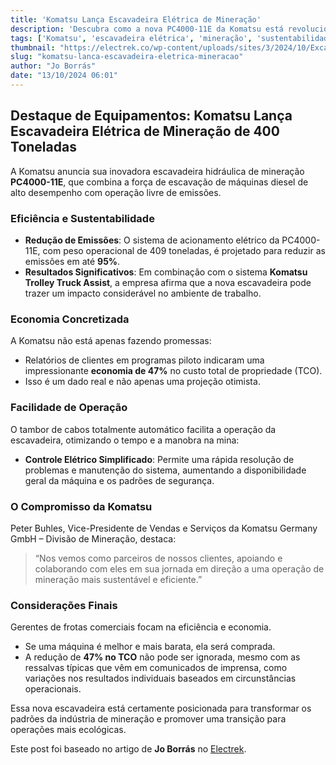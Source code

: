 ```yaml
---
title: 'Komatsu Lança Escavadeira Elétrica de Mineração'
description: 'Descubra como a nova PC4000-11E da Komatsu está revolucionando a mineração.'
tags: ['Komatsu', 'escavadeira elétrica', 'mineração', 'sustentabilidade', 'veículos elétricos']
thumbnail: "https://electrek.co/wp-content/uploads/sites/3/2024/10/Excavator-PC4000E-OM-220723-DSC-0188.jpg?quality=82&strip=all&w=1600"
slug: "komatsu-lanca-escavadeira-eletrica-mineracao"
author: "Jo Borrás"
date: "13/10/2024 06:01"
---
```


## Destaque de Equipamentos: Komatsu Lança Escavadeira Elétrica de Mineração de 400 Toneladas

A Komatsu anuncia sua inovadora escavadeira hidráulica de mineração **PC4000-11E**, que combina a força de escavação de máquinas diesel de alto desempenho com operação livre de emissões.

### Eficiência e Sustentabilidade

- **Redução de Emissões**: O sistema de acionamento elétrico da PC4000-11E, com peso operacional de 409 toneladas, é projetado para reduzir as emissões em até **95%**.
- **Resultados Significativos**: Em combinação com o sistema **Komatsu Trolley Truck Assist**, a empresa afirma que a nova escavadeira pode trazer um impacto considerável no ambiente de trabalho.

### Economia Concretizada

A Komatsu não está apenas fazendo promessas:
- Relatórios de clientes em programas piloto indicaram uma impressionante **economia de 47%** no custo total de propriedade (TCO).
- Isso é um dado real e não apenas uma projeção otimista.

### Facilidade de Operação

O tambor de cabos totalmente automático facilita a operação da escavadeira, otimizando o tempo e a manobra na mina:
- **Controle Elétrico Simplificado**: Permite uma rápida resolução de problemas e manutenção do sistema, aumentando a disponibilidade geral da máquina e os padrões de segurança.

### O Compromisso da Komatsu

Peter Buhles, Vice-Presidente de Vendas e Serviços da Komatsu Germany GmbH – Divisão de Mineração, destaca:
> “Nos vemos como parceiros de nossos clientes, apoiando e colaborando com eles em sua jornada em direção a uma operação de mineração mais sustentável e eficiente.”

### Considerações Finais

Gerentes de frotas comerciais focam na eficiência e economia. 
- Se uma máquina é melhor e mais barata, ela será comprada.
- A redução de **47% no TCO** não pode ser ignorada, mesmo com as ressalvas típicas que vêm em comunicados de imprensa, como variações nos resultados individuais baseados em circunstâncias operacionais.

Essa nova escavadeira está certamente posicionada para transformar os padrões da indústria de mineração e promover uma transição para operações mais ecológicas.

Este post foi baseado no artigo de **Jo Borrás** no [Electrek](https://electrek.co/2024/10/12/e-quipment-highlight-komatsu-launches-400-ton-electric-mining-excavator/).
